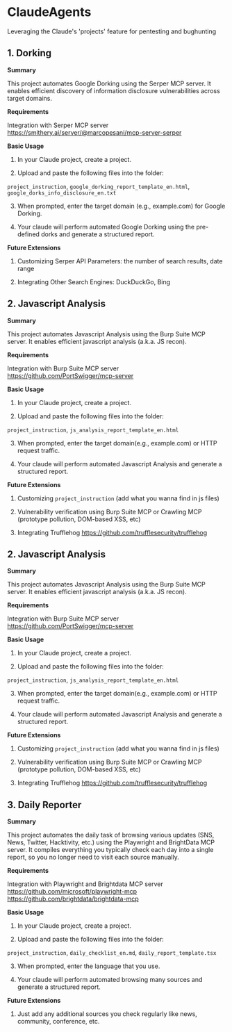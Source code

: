 # ClaudeAgents
Leveraging the Claude's 'projects' feature for pentesting and bughunting

## 1. Dorking
**Summary**

This project automates Google Dorking using the Serper MCP server. It enables efficient discovery of information disclosure vulnerabilities across target domains.

**Requirements**

Integration with Serper MCP server https://smithery.ai/server/@marcopesani/mcp-server-serper

**Basic Usage**

  1.	In your Claude project, create a project.
	
  2.	Upload and paste the following files into the folder:

`project_instruction`, `google_dorking_report_template_en.html`, `google_dorks_info_disclosure_en.txt`
	
  3.	When prompted, enter the target domain (e.g., example.com) for Google Dorking.
	
  4.	Your claude will perform automated Google Dorking using the pre-defined dorks and generate a structured report.

**Future Extensions**

  1. Customizing Serper API Parameters: the number of search results, date range

  2. Integrating Other Search Engines: DuckDuckGo, Bing

## 2. Javascript Analysis
**Summary**

This project automates Javascript Analysis using the Burp Suite MCP server. It enables efficient javascript analysis (a.k.a. JS recon).

**Requirements**

Integration with Burp Suite MCP server https://github.com/PortSwigger/mcp-server

**Basic Usage**

  1.	In your Claude project, create a project.
	
  2.	Upload and paste the following files into the folder:

`project_instruction`, `js_analysis_report_template_en.html`
	
  3.	When prompted, enter the target domain(e.g., example.com) or HTTP request traffic.
	
  4.	Your claude will perform automated Javascript Analysis and generate a structured report.

**Future Extensions**

  1. Customizing `project_instruction` (add what you wanna find in js files) 

  2. Vulnerability verification using Burp Suite MCP or Crawling MCP (prototype pollution, DOM-based XSS, etc)

  3. Integrating Trufflehog https://github.com/trufflesecurity/trufflehog

## 2. Javascript Analysis
**Summary**

This project automates Javascript Analysis using the Burp Suite MCP server. It enables efficient javascript analysis (a.k.a. JS recon).

**Requirements**

Integration with Burp Suite MCP server https://github.com/PortSwigger/mcp-server

**Basic Usage**

  1.	In your Claude project, create a project.
	
  2.	Upload and paste the following files into the folder:

`project_instruction`, `js_analysis_report_template_en.html`
	
  3.	When prompted, enter the target domain(e.g., example.com) or HTTP request traffic.
	
  4.	Your claude will perform automated Javascript Analysis and generate a structured report.

**Future Extensions**

  1. Customizing `project_instruction` (add what you wanna find in js files) 

  2. Vulnerability verification using Burp Suite MCP or Crawling MCP (prototype pollution, DOM-based XSS, etc)

  3. Integrating Trufflehog https://github.com/trufflesecurity/trufflehog

## 3. Daily Reporter
**Summary**

This project automates the daily task of browsing various updates (SNS, News, Twitter, Hacktivity, etc.) using the Playwright and BrightData MCP server. It compiles everything you typically check each day into a single report, so you no longer need to visit each source manually.

**Requirements**

Integration with Playwright and Brightdata MCP server
https://github.com/microsoft/playwright-mcp
https://github.com/brightdata/brightdata-mcp

**Basic Usage**

  1.	In your Claude project, create a project.
	
  2.	Upload and paste the following files into the folder:

`project_instruction`, `daily_checklist_en.md`, `daily_report_template.tsx`
	
  3.	When prompted, enter the language that you use.
	
  4.	Your claude will perform automated browsing many sources and generate a structured report.

**Future Extensions**

  1. Just add any additional sources you check regularly like news, community, conference, etc.
